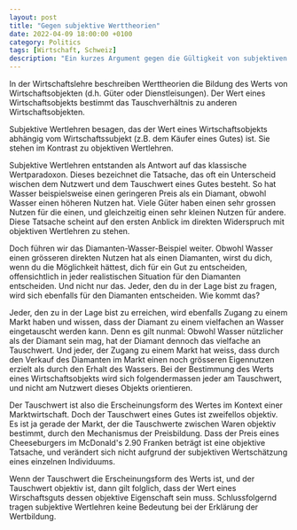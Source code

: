 ```yaml
---
layout: post
title: "Gegen subjektive Werttheorien"
date: 2022-04-09 18:00:00 +0100
category: Politics
tags: [Wirtschaft, Schweiz]
description: "Ein kurzes Argument gegen die Gültigkeit von subjektiven Wertlehren."
---
```


In der Wirtschaftslehre beschreiben Werttheorien die Bildung des Werts von Wirtschaftsobjekten (d.h. Güter oder Dienstleisungen). Der Wert eines Wirtschaftsobjekts bestimmt das Tauschverhältnis zu anderen Wirtschaftsobjekten.

Subjektive Wertlehren besagen, das der Wert eines Wirtschaftsobjekts abhängig vom Wirtschaftssubjekt (z.B. dem Käufer eines Gutes) ist. Sie stehen im Kontrast zu objektiven Wertlehren.

Subjektive Wertlehren entstanden als Antwort auf das klassische Wertparadoxon. Dieses bezeichnet die Tatsache, das oft ein Unterscheid wischen dem Nutzwert und dem Tauschwert eines Gutes besteht. So hat Wasser beispielsweise einen geringeren Preis als ein Diamant, obwohl Wasser einen höheren Nutzen hat. Viele Güter haben einen sehr grossen Nutzen für die einen, und gleichzeitig einen sehr kleinen Nutzen für andere. Diese Tatsache scheint auf den ersten Anblick im direkten Widerspruch mit objektiven Wertlehren zu stehen.

Doch führen wir das Diamanten-Wasser-Beispiel weiter. Obwohl Wasser einen grösseren direkten Nutzen hat als einen Diamanten, wirst du dich, wenn du die Möglichkeit hättest, dich für ein Gut zu entscheiden, offensichtlich in jeder realistischen Situation für den Diamanten entscheiden. Und nicht nur das. Jeder, den du in der Lage bist zu fragen, wird sich ebenfalls für den Diamanten entscheiden. Wie kommt das?

Jeder, den zu in der Lage bist zu erreichen, wird ebenfalls Zugang zu einem Markt haben und wissen, dass der Diamant zu einem vielfachen an Wasser eingetauscht werden kann. Denn es gilt nunmal: Obwohl Wasser nützlicher als der Diamant sein mag, hat der Diamant dennoch das vielfache an Tauschwert. Und jeder, der Zugang zu einem Markt hat weiss, dass durch den Verkauf des Diamanten im Markt einen noch grösseren Eigennutzen erzielt als durch den Erhalt des Wassers. Bei der Bestimmung des Werts eines Wirtschaftsobjekts wird sich folgendermassen jeder am Tauschwert, und nicht am Nutzwert dieses Objekts orientieren.

Der Tauschwert ist also die Erscheinungsform des Wertes im Kontext einer Marktwirtschaft. Doch der Tauschwert eines Gutes ist zweifellos objektiv. Es ist ja gerade der Markt, der die Tauschwerte zwischen Waren objektiv bestimmt, durch den Mechanismus der Preisbildung. Dass der Preis eines Cheeseburgers im McDonald's 2.90 Franken beträgt ist eine objektive Tatsache, und verändert sich nicht aufgrund der subjektiven Wertschätzung eines einzelnen Individuums.

Wenn der Tauschwert die Erscheinungsform des Werts ist, und der Tauschwert objektiv ist, dann gilt folglich, dass der Wert eines Wirschaftsguts dessen objektive Eigenschaft sein muss. Schlussfolgernd tragen subjektive Wertlehren keine Bedeutung bei der Erklärung der Wertbildung.
